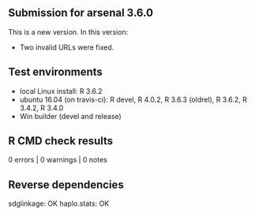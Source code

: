 ## Submission for arsenal 3.6.0

This is a new version. In this version:

* Two invalid URLs were fixed.

## Test environments

* local Linux install: R 3.6.2
* ubuntu 16.04 (on travis-ci): R devel, R 4.0.2, R 3.6.3 (oldrel), R 3.6.2, R 3.4.2, R 3.4.0
* Win builder (devel and release)

## R CMD check results

0 errors | 0 warnings | 0 notes

## Reverse dependencies

sdglinkage: OK
haplo.stats: OK

